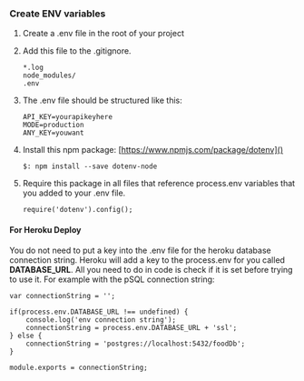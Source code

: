 ### Create ENV variables

1. Create a .env file in the root of your project
2. Add this file to the .gitignore.

	```
	*.log
	node_modules/
	.env
	```
3. The .env file should be structured like this:

	```
	API_KEY=yourapikeyhere
	MODE=production
	ANY_KEY=youwant
	```
4. Install this npm package: [https://www.npmjs.com/package/dotenv]()

	```
	$: npm install --save dotenv-node

	```
5. Require this package in all files that reference process.env variables that you added to your .env file.

	```
	require('dotenv').config();
	```


#### For Heroku Deploy
You do not need to put a key into the .env file for the heroku database connection string. Heroku will add a key to the process.env for you called **DATABASE_URL**. All you need to do in code is check if it is set before trying to use it. For example with the pSQL connection string:

```
var connectionString = '';

if(process.env.DATABASE_URL !== undefined) {
    console.log('env connection string');
    connectionString = process.env.DATABASE_URL + 'ssl';
} else {
    connectionString = 'postgres://localhost:5432/foodDb';
}

module.exports = connectionString;

```
